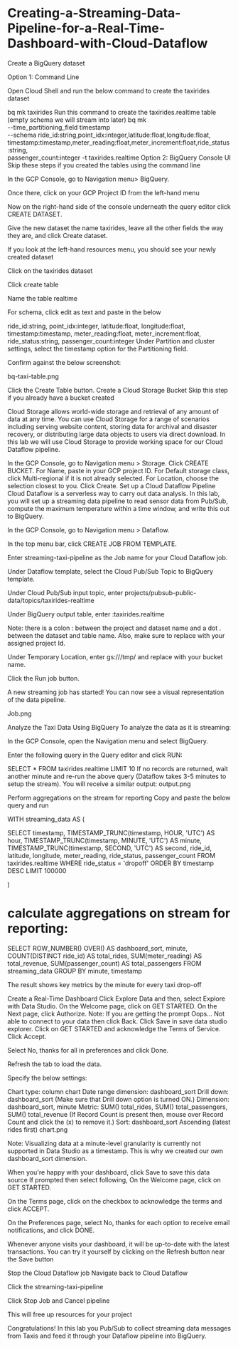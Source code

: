 # Creating-a-Streaming-Data-Pipeline-for-a-Real-Time-Dashboard-with-Cloud-Dataflow
Create a BigQuery dataset

Option 1: Command Line

Open Cloud Shell and run the below command to create the taxirides dataset

bq mk taxirides
Run this command to create the taxirides.realtime table (empty schema we will stream into later)
bq mk \
--time_partitioning_field timestamp \
--schema ride_id:string,point_idx:integer,latitude:float,longitude:float,\
timestamp:timestamp,meter_reading:float,meter_increment:float,ride_status:string,\
passenger_count:integer -t taxirides.realtime
Option 2: BigQuery Console UI
Skip these steps if you created the tables using the command line

In the GCP Console, go to Navigation menu> BigQuery.

Once there, click on your GCP Project ID from the left-hand menu

Now on the right-hand side of the console underneath the query editor click CREATE DATASET.

Give the new dataset the name taxirides, leave all the other fields the way they are, and click Create dataset.

If you look at the left-hand resources menu, you should see your newly created dataset

Click on the taxirides dataset

Click create table

Name the table realtime

For schema, click edit as text and paste in the below

ride_id:string,
point_idx:integer,
latitude:float,
longitude:float,
timestamp:timestamp,
meter_reading:float,
meter_increment:float,
ride_status:string,
passenger_count:integer
Under Partition and cluster settings, select the timestamp option for the Partitioning field.

Confirm against the below screenshot:

bq-taxi-table.png

Click the Create Table button.
Create a Cloud Storage Bucket
Skip this step if you already have a bucket created

Cloud Storage allows world-wide storage and retrieval of any amount of data at any time. You can use Cloud Storage for a range of scenarios including serving website content, storing data for archival and disaster recovery, or distributing large data objects to users via direct download. In this lab we will use Cloud Storage to provide working space for our Cloud Dataflow pipeline.

In the GCP Console, go to Navigation menu > Storage.
Click CREATE BUCKET.
For Name, paste in your GCP project ID.
For Default storage class, click Multi-regional if it is not already selected.
For Location, choose the selection closest to you.
Click Create.
Set up a Cloud Dataflow Pipeline
Cloud Dataflow is a serverless way to carry out data analysis. In this lab, you will set up a streaming data pipeline to read sensor data from Pub/Sub, compute the maximum temperature within a time window, and write this out to BigQuery.

In the GCP Console, go to Navigation menu > Dataflow.

In the top menu bar, click CREATE JOB FROM TEMPLATE.

Enter streaming-taxi-pipeline as the Job name for your Cloud Dataflow job.

Under Dataflow template, select the Cloud Pub/Sub Topic to BigQuery template.

Under Cloud Pub/Sub input topic, enter projects/pubsub-public-data/topics/taxirides-realtime

Under BigQuery output table, enter <myprojectid>:taxirides.realtime

Note: there is a colon : between the project and dataset name and a dot . between the dataset and table name. Also, make sure to replace <myprojectid> with your assigned project Id.

Under Temporary Location, enter gs://<mybucket>/tmp/ and replace <mybucket> with your bucket name.

Click the Run job button.

A new streaming job has started! You can now see a visual representation of the data pipeline.

Job.png

Analyze the Taxi Data Using BigQuery
To analyze the data as it is streaming:

In the GCP Console, open the Navigation menu and select BigQuery.

Enter the following query in the Query editor and click RUN:

SELECT * FROM taxirides.realtime LIMIT 10
If no records are returned, wait another minute and re-run the above query (Dataflow takes 3-5 minutes to setup the stream). You will receive a similar output:
output.png

Perform aggregations on the stream for reporting
Copy and paste the below query and run


WITH streaming_data AS (

SELECT
  timestamp,
  TIMESTAMP_TRUNC(timestamp, HOUR, 'UTC') AS hour,
  TIMESTAMP_TRUNC(timestamp, MINUTE, 'UTC') AS minute,
  TIMESTAMP_TRUNC(timestamp, SECOND, 'UTC') AS second,
  ride_id,
  latitude,
  longitude,
  meter_reading,
  ride_status,
  passenger_count
FROM
  taxirides.realtime
WHERE ride_status = 'dropoff'
ORDER BY timestamp DESC
LIMIT 100000

)

# calculate aggregations on stream for reporting:
SELECT
 ROW_NUMBER() OVER() AS dashboard_sort,
 minute,
 COUNT(DISTINCT ride_id) AS total_rides,
 SUM(meter_reading) AS total_revenue,
 SUM(passenger_count) AS total_passengers
FROM streaming_data
GROUP BY minute, timestamp

The result shows key metrics by the minute for every taxi drop-off

Create a Real-Time Dashboard
Click Explore Data and then, select Explore with Data Studio.
On the Welcome page, click on GET STARTED.
On the Next page, click Authorize.
Note: If you are getting the prompt Oops… Not able to connect to your data then click Back. Click Save in save data studio explorer.
Click on GET STARTED and acknowledge the Terms of Service. Click Accept.

Select No, thanks for all in preferences and click Done.

Refresh the tab to load the data.

Specify the below settings:

Chart type: column chart
Date range dimension: dashboard_sort
Drill down: dashboard_sort (Make sure that Drill down option is turned ON.)
Dimension: dashboard_sort, minute
Metric: SUM() total_rides, SUM() total_passengers, SUM() total_revenue (If Record Count is present then, mouse over Record Count and click the (x) to remove it.)
Sort: dashboard_sort Ascending (latest rides first)
chart.png

Note: Visualizing data at a minute-level granularity is currently not supported in Data Studio as a timestamp. This is why we created our own dashboard_sort dimension.

When you're happy with your dashboard, click Save to save this data source
If prompted then select following,
On the Welcome page, click on GET STARTED.

On the Terms page, click on the checkbox to acknowledge the terms and click ACCEPT.

On the Preferences page, select No, thanks for each option to receive email notifications, and click DONE.

Whenever anyone visits your dashboard, it will be up-to-date with the latest transactions. You can try it yourself by clicking on the Refresh button near the Save button

Stop the Cloud Dataflow job
Navigate back to Cloud Dataflow

Click the streaming-taxi-pipeline

Click Stop Job and Cancel pipeline

This will free up resources for your project

Congratulations!
In this lab you Pub/Sub to collect streaming data messages from Taxis and feed it through your Dataflow pipeline into BigQuery.

